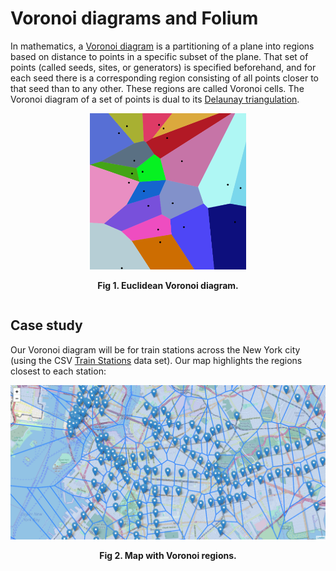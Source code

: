 # Voronoi diagrams and Folium

In mathematics, a [Voronoi diagram](https://en.wikipedia.org/wiki/Voronoi_diagram) is a partitioning of a plane into regions based on distance to points in a specific subset of the plane. That set of points (called seeds, sites, or generators) is specified beforehand, and for each seed there is a corresponding region consisting of all points closer to that seed than to any other. These regions are called Voronoi cells. The Voronoi diagram of a set of points is dual to its [Delaunay triangulation](https://en.wikipedia.org/wiki/Delaunay_triangulation).

<!DOCTYPE html>
<html>
  <head>
  </head>
  <body>
    <div class="voronoi-map" align="center">
      <table>
        <tr>
         <img src="/imgs/Voronoi_diagram.png" width="250" height="250" aling="center"> 
        </tr>
        <tr>
          <p aling="center"><b>Fig 1. Euclidean Voronoi diagram.</b></p>
        </tr>
      </table>
    </div>
  </body>
</html>

## Case study

Our Voronoi diagram will be for train stations across the New York city (using the CSV [Train Stations](https://data.cityofnewyork.us/Transportation/Subway-Stations/arq3-7z49) data set). Our map highlights the regions closest to each station:

<!DOCTYPE html>
<html>
  <head>
  </head>
  <body>
    <div class="map-result" align="center">
      <table>
        <tr>
         <img src="/imgs/map_result.png" aling="center"> 
        </tr>
        <tr>
          <p aling="center"><b>Fig 2. Map with Voronoi regions.</b></p>
        </tr>
      </table>
    </div>
  </body>
</html>

